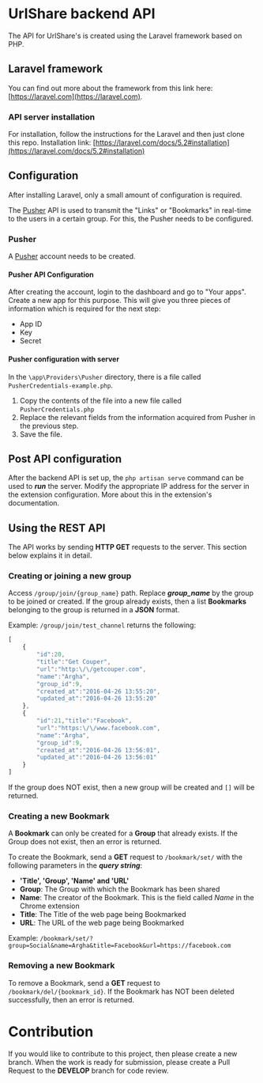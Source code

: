 # UrlShare backend API

The API for UrlShare's is created using the Laravel framework based on 
PHP.


## Laravel framework 

You can find out more about the framework from this link here:
[https://laravel.com](https://laravel.com).


### API server installation

For installation, follow the instructions for the Laravel and then just
clone this repo.
Installation link: [https://laravel.com/docs/5.2#installation](https://laravel.com/docs/5.2#installation)


## Configuration

After installing Laravel, only a small amount of configuration is required.

The [Pusher](https://pusher.com) API is used to transmit the "Links" or 
"Bookmarks" in real-time to the users in a certain group. For this, the 
Pusher needs to be configured.


### Pusher 

A [Pusher](https://pusher.com) account needs to be created. 


#### Pusher API Configuration

After creating the account, login to the dashboard and go to "Your apps".
Create a new app for this purpose. This will give you three pieces of information which is required for the next step:

* App ID
* Key
* Secret


#### Pusher configuration with server

In the `\app\Providers\Pusher` directory, there is a file called `PusherCredentials-example.php`.

1. Copy the contents of the file into a new file called `PusherCredentials.php`
2. Replace the relevant fields from the information acquired from Pusher in the previous step.
3. Save the file. 


## Post API configuration

After the backend API is set up, the `php artisan serve` command can be used to ___run___ the server. 
Modify the appropriate IP address for the server in the extension configuration. More about this in the extension's documentation.


## Using the REST API

The API works by sending **HTTP GET** requests to the server. This section below explains it in detail.

### Creating or joining a new group

Access `/group/join/{group_name}` path. Replace ___group_name___ by the
group to be joined or created. If the group already exists, then a list 
**Bookmarks** belonging to the group is returned in a __JSON__ format.

Example: `/group/join/test_channel` returns the following:

```javascript
[
    {
        "id":20,
        "title":"Get Couper",
        "url":"http:\/\/getcouper.com",
        "name":"Argha",
        "group_id":9,
        "created_at":"2016-04-26 13:55:20",
        "updated_at":"2016-04-26 13:55:20"
    },
    {
        "id":21,"title":"Facebook",
        "url":"https:\/\/www.facebook.com",
        "name":"Argha",
        "group_id":9,
        "created_at":"2016-04-26 13:56:01",
        "updated_at":"2016-04-26 13:56:01"
    }
]
```

If the group does NOT exist, then a new group will be created and `[]` 
will be returned.

### Creating a new Bookmark

A **Bookmark** can only be created for a **Group** that already exists. 
If the Group does not exist, then an error is returned.

To create the Bookmark, send a **GET** request to `/bookmark/set/` with 
the following parameters in the ___query string___:

* __'Title', 'Group', 'Name' and 'URL'__
* __Group__: The Group with which the Bookmark has been shared
* __Name__: The creator of the Bookmark. This is the field called *Name* in the Chrome extension
* __Title__: The Title of the web page being Bookmarked
* __URL__: The URL of the web page being Bookmarked

Example: `/bookmark/set/?group=Social&name=Argha&title=Facebook&url=https://facebook.com`

### Removing a new Bookmark

To remove a Bookmark, send a **GET** request to `/bookmark/del/{bookmark_id}`. If the Bookmark has NOT 
been deleted successfully, then an error is returned. 

# Contribution

If you would like to contribute to this project, then please create a 
new branch. When the work is ready for submission, please create a Pull
Request to the __DEVELOP__ branch for code review.